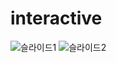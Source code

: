# interactive
![슬라이드1](https://user-images.githubusercontent.com/49295076/92218549-3f422b80-eed4-11ea-8f54-38628489132b.PNG)
![슬라이드2](https://user-images.githubusercontent.com/49295076/92218554-40735880-eed4-11ea-9f75-57402425ca9c.PNG)
